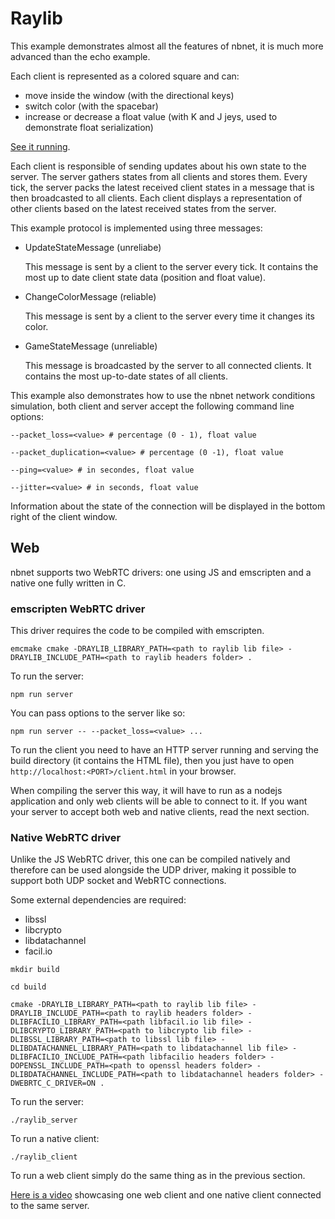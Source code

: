 # Raylib

This example demonstrates almost all the features of nbnet, it is much more advanced than the echo example.

Each client is represented as a colored square and can:

- move inside the window (with the directional keys)
- switch color (with the spacebar)
- increase or decrease a float value (with K and J jeys, used to demonstrate float serialization)

[See it running](https://www.youtube.com/watch?v=BJl_XN3QJhQ&ab_channel=NathanBIAGINI).

Each client is responsible of sending updates about his own state to the server.
The server gathers states from all clients and stores them.
Every tick, the server packs the latest received client states in a message that is then broadcasted to all clients.
Each client displays a representation of other clients based on the latest received states from the server.

This example protocol is implemented using three messages:

- UpdateStateMessage (unreliabe)

	This message is sent by a client to the server every tick. It contains the most up to date client state data (position and float value).

- ChangeColorMessage (reliable)

	This message is sent by a client to the server every time it changes its color.

- GameStateMessage (unreliable)

	This message is broadcasted by the server to all connected clients. It contains the most up-to-date states of all clients.

This example also demonstrates how to use the nbnet network conditions simulation, both client and server accept the following command line options:

`--packet_loss=<value> # percentage (0 - 1), float value`

`--packet_duplication=<value> # percentage (0 -1), float value`

`--ping=<value> # in secondes, float value`

`--jitter=<value> # in seconds, float value`

Information about the state of the connection will be displayed in the bottom right of the client window.

## Web

nbnet supports two WebRTC drivers: one using JS and emscripten and a native one fully written in C.

### emscripten WebRTC driver

This driver requires the code to be compiled with emscripten.

`emcmake cmake -DRAYLIB_LIBRARY_PATH=<path to raylib lib file> -DRAYLIB_INCLUDE_PATH=<path to raylib headers folder> .`

To run the server:

`npm run server`

You can pass options to the server like so:

`npm run server -- --packet_loss=<value> ...`

To run the client you need to have an HTTP server running and serving the build directory (it contains the HTML file), then you just have to open `http://localhost:<PORT>/client.html` in your browser.

When compiling the server this way, it will have to run as a nodejs application and only web clients will be able to connect to it. If you want your server to accept both web and native clients, read the next section.

### Native WebRTC driver

Unlike the JS WebRTC driver, this one can be compiled natively and therefore can be used alongside the UDP driver, making it possible to support both UDP socket and WebRTC connections.

Some external dependencies are required:

- libssl
- libcrypto
- libdatachannel
- facil.io

`mkdir build`

`cd build`

`cmake -DRAYLIB_LIBRARY_PATH=<path to raylib lib file> -DRAYLIB_INCLUDE_PATH=<path to raylib headers folder> -DLIBFACILIO_LIBRARY_PATH=<path libfacil.io lib file> -DLIBCRYPTO_LIBRARY_PATH=<path to libcrypto lib file> -DLIBSSL_LIBRARY_PATH=<path to libssl lib file> -DLIBDATACHANNEL_LIBRARY_PATH=<path to libdatachannel lib file> -DLIBFACILIO_INCLUDE_PATH=<path libfacilio headers folder> -DOPENSSL_INCLUDE_PATH=<path to openssl headers folder> -DLIBDATACHANNEL_INCLUDE_PATH=<path to libdatachannel headers folder> -DWEBRTC_C_DRIVER=ON .`

To run the server:

`./raylib_server`

To run a native client:

`./raylib_client`

To run a web client simply do the same thing as in the previous section.

[Here is a video](https://www.youtube.com/watch?v=63sC-WW79Oc) showcasing one web client and one native client connected to the same server.

